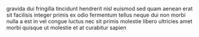 gravida dui fringilla tincidunt hendrerit nisl euismod sed quam aenean erat sit
facilisis integer primis ex odio fermentum tellus neque dui non morbi nulla a
est in vel congue luctus nec sit primis molestie libero ultricies amet morbi
quisque ut molestie et at curabitur sapien